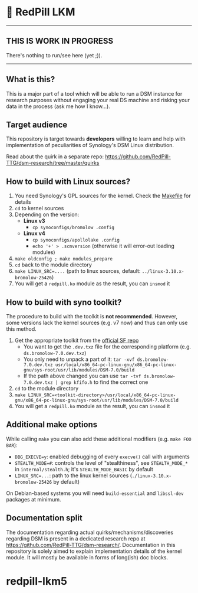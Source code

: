 # 💊 RedPill LKM

---

## THIS IS WORK IN PROGRESS
There's nothing to run/see here (yet ;)).

---

## What is this?
This is a major part of a tool which will be able to run a DSM instance for research purposes without
engaging your real DS machine and risking your data in the process (ask me how I know...).

## Target audience
This repository is target towards **developers** willing to learn and help with implementation of peculiarities of 
Synology's DSM Linux distribution.

Read about the quirk in a separate repo: https://github.com/RedPill-TTG/dsm-research/tree/master/quirks

## How to build with Linux sources?
1. You need Synology's GPL sources for the kernel. Check the [Makefile](Makefile) for details
2. `cd` to kernel sources
3. Depending on the version:  
   - **Linux v3**
      - `cp synoconfigs/bromolow .config`
   - **Linux v4**
      - `cp synoconfigs/apollolake .config`
      - `echo '+' > .scmversion` (otherwise it will error-out loading modules)
4. `make oldconfig ; make modules_prepare`
5. `cd` back to the module directory
6. `make LINUX_SRC=....` (path to linux sources, default: `../linux-3.10.x-bromolow-25426`)
7. You will get a `redpill.ko` module as the result, you can `insmod` it


## How to build with syno toolkit?
The procedure to build with the toolkit is **not recommended**. However, some versions lack the kernel sources 
(e.g. v7 now) and thus can only use this method.

1. Get the appropriate toolkit from the [official SF repo](https://sourceforge.net/projects/dsgpl/files/toolkit/)
    - You want to get the `.dev.txz` file for the corresponding platform (e.g. `ds.bromolow-7.0.dev.txz`)
    - You only need to unpack a part of it: `tar -xvf ds.bromolow-7.0.dev.txz usr/local/x86_64-pc-linux-gnu/x86_64-pc-linux-gnu/sys-root/usr/lib/modules/DSM-7.0/build`
    - If the path above changed you can use `tar -tvf ds.bromolow-7.0.dev.txz | grep kfifo.h` to find the correct one
2. `cd` to the module directory
3. `make LINUX_SRC=<toolkit-directory>/usr/local/x86_64-pc-linux-gnu/x86_64-pc-linux-gnu/sys-root/usr/lib/modules/DSM-7.0/build`
4. You will get a `redpill.ko` module as the result, you can `insmod` it


## Additional make options
While calling `make` you can also add these additional modifiers (e.g. `make FOO BAR`):
 - `DBG_EXECVE=y`: enabled debugging of every `execve()` call with arguments
 - `STEALTH_MODE=#`: controls the level of "stealthiness", see `STEALTH_MODE_*` in `internal/stealth.h`; it's 
   `STEALTH_MODE_BASIC` by default
 - `LINUX_SRC=...`: path to the linux kernel sources (`./linux-3.10.x-bromolow-25426` by default)

On Debian-based systems you will need `build-essential` and `libssl-dev` packages at minimum.

## Documentation split
The documentation regarding actual quirks/mechanisms/discoveries regarding DSM is present in a dedicated research repo 
at https://github.com/RedPill-TTG/dsm-research/. Documentation in this repository is solely aimed to explain 
implementation details of the kernel module. It will mostly be available in forms of long(ish) doc blocks.
# redpill-lkm5
